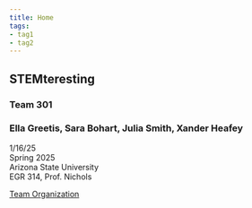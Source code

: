 ```yaml
---
title: Home
tags:
- tag1
- tag2
---
```


## STEMteresting
### Team 301
### Ella Greetis, Sara Bohart, Julia Smith, Xander Heafey
1/16/25 <br>
Spring 2025 <br>
Arizona State University <br>
EGR 314, Prof. Nichols <br>

[Team Organization](team-organization.md)